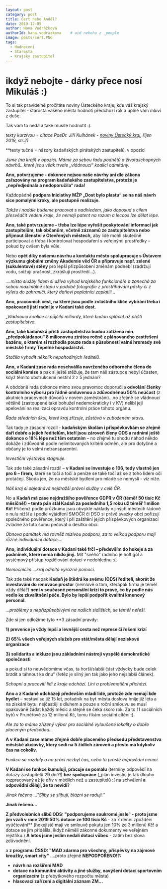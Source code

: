 ```yaml
---
layout: post
category: post
title: Čert nebo Anděl?   
date: 2019-12-05
author: Hana Vodrážková
authorId: hana.vodrazkova    # uid nekoho z _people
image: posts/cert.PNG
tags:
  - Hodnoceni
  - Starosta
  - Krajsky zastupitel
---
```


# ikdyž nebojte - dárky přece nosí Mikuláš :) 



To si tak pravidelně pročítáte noviny Ústeckého kraje, kde váš krajský zastupitel - starosta vašeho města hodnotí předchozí rok a úplně vám mluví z duše.

Tak vám to nedá a také musíte hodnotit :).

*texty kurzívou = citace PaeDr. Jiří Kulhánek - [noviny Ústecký kraj](https://www.kr-ustecky.cz/assets/File.ashx?id_org=450018&id_dokumenty=1738202), říjen 2019, str.2)* 

**texty tučné = názory kadaňských pirátských zastupitelů, v opozici

*Jsme (na kraji) v opozici. Máme za sebou řadu podnětů a životaschopných návrhů…které jsou však trvale „vládnoucí“ koalicí odmítány.*

**Ano, potvrzujeme - dokonce nejsou naše návrhy ani dle zákona zařazovány na program kadaňského zastupitelstva, protože je „nepředjednala a nedoporučila“ rada!**

Každopádně **podpora Iniciativy MŽP „Dost bylo plastu“ se na náš návrh sice pomalými kroky, ale postupně realizuje.**

*Takže i nadále budeme pracovat s nadhledem, jako doposud s cílem přesvědčit vedení kraje, že nemají patent na rozum a leccos lze dělat lépe.*

**Ano, také potvrzujeme – třeba lze lépe vyřešit poskytování informací jak zastupitelům, tak občanům, včetně záznamů ze zastupitelstva nebo přijmout členství v Otevřených městech,** aby lidé mohli skutečně participovat a třeba i kontrolovat hospodaření s veřejnými prostředky – pokud by ovšem byla vůle.


Nebo **opět díky našemu návrhu a kontaktu město spolupracuje s Ústavem výzkumu globální změny Akademie věd ČR a připravuje např. zelené (sukulentové) stěny** pro lepší přizpůsobení změnám podnebí (zadržují vodu, snižují prašnost, zkrášlují prostředí…).

*….místo služby lidem si užívá výhod krajského funkcionáře a zanechá za sebou maximálně stopu v podobě fotografie z přestřihávání pásky či z výletu do zahraničí, který daňoví poplatníci zaplatili…*

**Ano, pracovních cest, na které jsou podle zvláštního klíče vybíráni třeba i opakovaně jistí radní je v Kadani také dost.**

*„Vládnoucí koalice si půjčila miliardy, které budou splácet až příští zastupitelstva.*

**Ano, také kadaňská příští zastupitelstva budou zatížena min. „předpokládanou“ 8 milionovou ztrátou ročně z plánovaného zastřešení bazénu, o kterém si rozhodla pouze rada s působností valné hromady své městské firmy Tepelné hospodářství.**

*Stačila vyhodit několik nepohodlných ředitelů.*

**Ano, v Kadani zase rada neschválila navrženého odborného člena do sociální komise** a pak si ještě stěžuje, že tam náš zástupce nebyl účasten, když těmito obstrukcemi nestihl 2 z 5 jednání?

A obdobně rada dokonce mimo svou pravomoc doporučila **odvolání členky kontrolního výboru  pro řádně omluvenou a zdůvodněnou 50% neúčast** (z akutních pracovních důvodů v novém zaměstnání)...no zřejmě se vládnoucí většině (zastoupené také bohužel nedemokraticky i v KV) nelíbí její apelování na realizaci opravdu kontrolní práce tohoto orgánu.

*Řada středních škol, které kraj zřizuje, zůstává v zuboženém stavu.*

Tak tady je zásadní rozdíl - **kadaňským školám i příspěvkovkám se zřejmě daří dobře a jejich ředitelům, kteří jsou zároveň členy ODS a radními ještě dokonce o 18% lépe než těm ostatním** – no zřejmě tu shodu náhod někdo dokáže i zdůvodnit podle nelimitovaných kritérií odměn, ale pro dotyčné a občany je to velmi netransparentní.

*Investiční výstavba stagnuje.*

Tak zde také zásadní rozdíl – **v Kadani se investuje o 106, tedy vlastně jen pro 6 – firem,** které se točí a točí a peníze se také točí až se z toho lidem oči protáčejí. Škoda jen, že na městské bydlení pro mladé se nemyslí - viz níže.

*Náš kraj si objednává nejdražší právní služby v celé ČR.*

No a **Kadaň má zase nejdražšího pověřence GDPR v ČR (téměř 50 tisíc Kč měsíčně!) – tento pán stál Kadaň za posledního 1,5 roku už téměř 1 milion Kč!** Přičemž podle průzkumu jsou obvyklé náklady v jiných městech řádově o nulu nižší a i podle vyjádření SMOČR či DSO si právě svazky obcí pořizují společného pověřence, který i při zaštítění jejich příspěvkových organizací zvládne za tuto sumu pečovat o desítku obcí.

*Obnova památek má rovněž mizivou podporu, za to velkou podporu mají různé individuální dotace….*

**Ano, individuální dotace v Kadani také frčí – především do hokeje a za podmínek, které nemá nikdo jiný.** Mít "svého" radního je holt gól a systémový přístup rozdělování dotací v nedohlednu :(.

*Nemocnicím …kraj odmítá výrazně pomoci.*

Tak zde také naopak **Kadaň je štědrá ke svému (ODS) řediteli, akorát že investování do renovace prostor** (nemluvě o tom, kterápak firma je téměř vždy dělá?) **není v současné personální krizi to pravé, co by podle nás vedlo ke zkvalitnění péče. Bylo by lepší podpořit kvalitní kmenový personál.**

*…problémy s nepřizpůsobivými na našich sídlištích, se téměř neřeší.*

Zde si jen odložíme tyto **3 zásadní pravdy:

**1) prevence je vždy lepší a levnější cesta než represe či řešení krizí**

**2) 65% všech veřejných služeb pro stát/města dělají neziskové organizace**

**3) solidarita a inkluze jsou základními nástroji vyspělé demokratické společnosti** 

a pokud si to neuvědomíme včas, ta horší/slabší část vždycky bude celek brzdit a táhnout ke dnu“ (řetěz je silný jen tak jako jeho nejslabší článek).

*Schopní a pracovití lidí z kraje odchází. Líní a problematiční přichází.*

**Ano a z Kadaně odcházejí především mladí lidé, protože zde nemají kde bydlet** – nestaví se již 15 let, pořadník na byt města doslova hnije již léta a na získání bytu, nejčastěji s dluhem a pouze s roční smlouvu se musí opakovaně žádat každý měsíc a stejně se čeká skoro rok. Za to 11 sociálních bytů v Prunéřově za 12 milionů Kč, tomu říkám sociální cítění :). 

*Ale za to máme zřízený výbor pro sociálně vyloučené lokality o dobře placeným předsedou…*

**A v Kadani zase máme zřejmě dobře placeného předsedu představenstva městské akciovky, který sedí na 5 židlích zároveň a přesto má kdykoliv čas na cokoliv.**

*Funkce se rozdaly a na práci nezbyl čas, nebo to prostě odpovědní neumí.*

**V Kadani se funkce kumulují, pracuje se pomalu** (termíny odpovědí na dotazy zastupitelů 29 dní?!) **bez spolupráce** („plán investic je tak dlouho rozpracovaný až je dřív v médiích než u zastupitelů :( na schválení **a odpovědní dělají, že to nevidí?**

*Jinak řečeno ..."Sliby se slibují, blázni se radují.“* 

**Jinak řečeno...**

**Z předvolebních slibů ODS:
"podporujeme soukromé jesle" - proto jsme jim vzali v roce 2019 50% dotace ze 100 tisíc Kč** - za 7 denní zpoždění vyúčtování** (hokejisté mají ve smlouvě pokutu jen 10% ze 3 milionů Kč! a dotace se jim přidělila, ikdyž něměli zákonné dokumenty ve veřejném rejstříku.) **A letos jsme jeslím nedali dotaci vůbec** - zatím bez slova zdůvodnění.

a **z programu ČSSD: "MAD zdarma pro všechny, příspěvky na zájmové kroužky, smart city"** ....proto zřejmě **NEPODPOŘENO!?:** 
* **návrh na rozšíření MAD**
* **dotace na komunitní aktivity a jiné služby, navýšení dotací sportovním organizacím** (z přebytkového rozpočtu města)
* **hlasovací zařízení a digitální záznam ZM...** 

